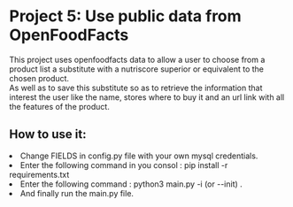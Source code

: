 <h1><strong>Project 5: Use public data from OpenFoodFacts</strong></h1>

This project uses openfoodfacts data to allow a user to choose from a product list a substitute with a nutriscore superior or equivalent to the chosen product.   
As well as to save this substitute so as to retrieve the information that interest the user like the name, stores where to buy it and an url link with all the features of the product.

<h2>How to use it:</h2>

<ol></ol>
<li>Change FIELDS in config.py file with your own mysql credentials.</li>
<li>Enter the following command in you consol : pip install -r requirements.txt</li>
<li>Enter the following command : python3 main.py -i (or --init) .</li>
<li>And finally run the main.py file.</li>
